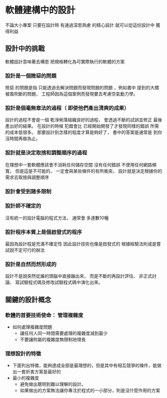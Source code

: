 # 軟體建構中的設計
不論大小專案 只要在設計時 有通過深思熟慮 的精心設計 就可以從這份設計中 獲得利益
## 設計中的挑戰
 軟體設計意味著去構思 把規格轉化為可實際執行的軟體的方案
 ### 設計是一個險惡的問題
 險惡 的問題是指 只能透過去解決問題而發現問題的問題 ，例如書中 提到的大橋被風吹斷的問題， 工程師因為這個案例而發現要去考慮空氣動力學。
###  設計是個毫無章法的過程（ 即使他們產出清爽的成果）
設計的過程不會是一個 乾淨俐落組織良好的過程， 會透過不斷的試誤並修正 最後產出好的結果。 在設計的時候 犯錯會比 已經開始開發了才發現同樣的錯誤 所需的成本低很多。 那要設計到怎樣的程度才算是夠好了， 書中的答案是通常是 到你沒時間再做為止。

### 設計就是決定取捨和調整順序的過程
在理想中一套軟體應該會不消耗任何儲存空間 沒有任何錯誤 不使用任何網路頻寬， 但是這是不可能的， 一定會與某些條件的有所衝突， 設計就是決定根據你的需求去取捨與調整順序
### 設計會受到諸多限制
### 設計師不確定的
沒有統一的設計電腦的程式方法， 通常會 多達數10種
### 設計程序本質上是個啟發式的程序
最因為設計程是充滿不確定性 因此設計技術也像是啟發式的 根據經驗法則或是嘗試說不定可行的辦法
### 設計是自然而然形成的
設計不是說突然從誰的頭腦中直接蹦出來， 而是不斷的再設計評估、 非正式討論、 寫試驗程式碼及修改試驗程式碼中演化出來。
## 關鍵的設計概念
### 軟體的首要技術使命： 管理複雜度
* 如何處理複雜度問題
	* 讓任何人同一時間需要處理的複雜度減到最少
	* 不要讓附屬的複雜度無限制地增長
### 理想設計的特徵
* 下面列出特徵，能夠達成全部是最理想的，但是其中有相互競爭的條件，能做出一套折衷方案是最好的
* 最小的複雜度
	* 避免做出聰明到難以理解的設計。
	* 如果做出的方案無法讓你專注於程式的一小部分，則是沒什麼作用的方案
<!--stackedit_data:
eyJoaXN0b3J5IjpbMjAxODA4NDI0NywxNjE5MjE4MjE3LDEzND
A2MjMwMzMsODU3MjA5ODkyLC00MTIwNTY0MjksLTE2NDU0NjEw
NjgsNjYwNDYzNTg5XX0=
-->